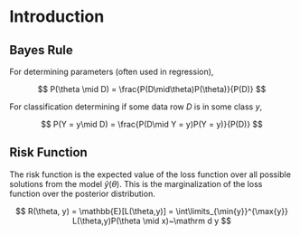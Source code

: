#  Introduction

## Bayes Rule

For determining parameters (often used in regression),

$$
P(\theta \mid D) = \frac{P(D\mid\theta)P(\theta)}{P(D)}
$$

For classification determining if some data row $D$ is in some class $y$,

$$
P(Y = y\mid D) = \frac{P(D\mid Y = y)P(Y = y)}{P(D)}
$$

## Risk Function

The risk function is  the expected value of the loss function over all possible solutions from the model $\hat y(\theta)$. This is the marginalization of the loss function over the posterior distribution.

$$
R(\theta, y) = \mathbb{E}[L(\theta,y)] = \int\limits_{\min{y}}^{\max{y}} L(\theta,y)P(\theta \mid x)~\mathrm d y
$$